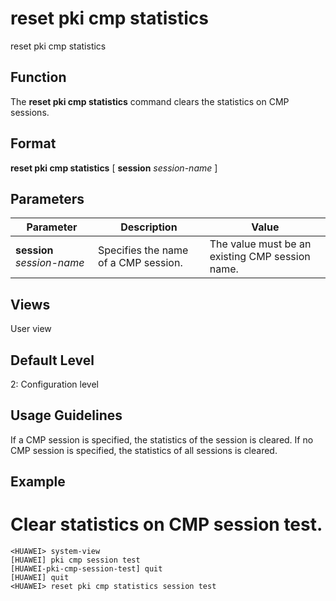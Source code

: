 reset pki cmp statistics
========================

reset pki cmp statistics

Function
--------



The **reset pki cmp statistics** command clears the statistics on CMP sessions.




Format
------

**reset pki cmp statistics** [ **session** *session-name* ]


Parameters
----------

| Parameter | Description | Value |
| --- | --- | --- |
| **session** *session-name* | Specifies the name of a CMP session. | The value must be an existing CMP session name. |



Views
-----

User view


Default Level
-------------

2: Configuration level


Usage Guidelines
----------------

If a CMP session is specified, the statistics of the session is cleared. If no CMP session is specified, the statistics of all sessions is cleared.


Example
-------

# Clear statistics on CMP session test.
```
<HUAWEI> system-view
[HUAWEI] pki cmp session test
[HUAWEI-pki-cmp-session-test] quit
[HUAWEI] quit
<HUAWEI> reset pki cmp statistics session test

```